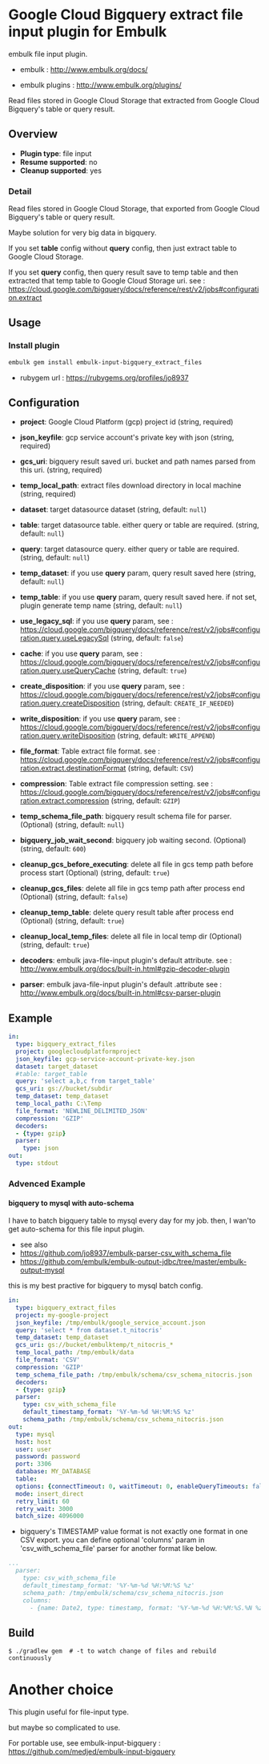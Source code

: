 # Google Cloud Bigquery extract file input plugin for Embulk 

embulk file input plugin. 

- embulk : http://www.embulk.org/docs/

- embulk plugins : http://www.embulk.org/plugins/

Read files stored in Google Cloud Storage that extracted from Google Cloud Bigquery's table or query result.

## Overview

* **Plugin type**: file input
* **Resume supported**: no
* **Cleanup supported**: yes

### Detail

Read files stored in Google Cloud Storage, that exported from Google Cloud Bigquery's table or query result.

Maybe solution for very big data in bigquery.

If you set  **table** config without **query** config, 
then just extract table to Google Cloud Storage.

If you set **query** config,
then query result save to temp table and then extracted that temp table to Google Cloud Storage uri.
see : https://cloud.google.com/bigquery/docs/reference/rest/v2/jobs#configuration.extract
   
## Usage

### Install plugin

```bash
embulk gem install embulk-input-bigquery_extract_files
```

* rubygem url : https://rubygems.org/profiles/jo8937


## Configuration

- **project**: Google Cloud Platform (gcp) project id (string, required)
- **json_keyfile**: gcp service account's private key with json (string, required)
- **gcs_uri**: bigquery result saved uri. bucket and path names parsed from this uri.  (string, required)
- **temp_local_path**: extract files download directory in local machine (string, required)

- **dataset**: target datasource dataset (string, default: `null`)
- **table**: target datasource table. either query or table are required. (string, default: `null`)
- **query**: target datasource query. either query or table are required. (string, default: `null`)

- **temp_dataset**: if you use **query** param, query result saved here  (string, default: `null`)
- **temp_table**: if you use **query** param, query result saved here. if not set, plugin generate temp name (string, default: `null`)
- **use_legacy_sql**: if you use **query** param, see : https://cloud.google.com/bigquery/docs/reference/rest/v2/jobs#configuration.query.useLegacySql (string, default: `false`)
- **cache**: if you use **query** param, see : https://cloud.google.com/bigquery/docs/reference/rest/v2/jobs#configuration.query.useQueryCache (string, default: `true`)
- **create_disposition**: if you use **query** param, see : https://cloud.google.com/bigquery/docs/reference/rest/v2/jobs#configuration.query.createDisposition (string, default: `CREATE_IF_NEEDED`)
- **write_disposition**: if you use **query** param, see : https://cloud.google.com/bigquery/docs/reference/rest/v2/jobs#configuration.query.writeDisposition (string, default: `WRITE_APPEND`)

- **file_format**: Table extract file format. see : https://cloud.google.com/bigquery/docs/reference/rest/v2/jobs#configuration.extract.destinationFormat (string, default: `CSV`)
- **compression**: Table extract file compression setting. see : https://cloud.google.com/bigquery/docs/reference/rest/v2/jobs#configuration.extract.compression (string, default: `GZIP`)

- **temp_schema_file_path**: bigquery result schema file for parser. (Optional) (string, default: `null`)

- **bigquery_job_wait_second**: bigquery job waiting second. (Optional) (string, default: `600`)

- **cleanup_gcs_before_executing**: delete all file in gcs temp path before process start (Optional) (string, default: `true`)

- **cleanup_gcs_files**: delete all file in gcs temp path after process end (Optional) (string, default: `false`)

- **cleanup_temp_table**: delete query result table after process end (Optional) (string, default: `true`)

- **cleanup_local_temp_files**: delete all file in local temp dir (Optional) (string, default: `true`)

- **decoders**: embulk java-file-input plugin's default attribute. see : http://www.embulk.org/docs/built-in.html#gzip-decoder-plugin
- **parser**: embulk java-file-input plugin's default .attribute see : http://www.embulk.org/docs/built-in.html#csv-parser-plugin

## Example

```yaml
in:
  type: bigquery_extract_files
  project: googlecloudplatformproject
  json_keyfile: gcp-service-account-private-key.json
  dataset: target_dataset
  #table: target_table
  query: 'select a,b,c from target_table'
  gcs_uri: gs://bucket/subdir
  temp_dataset: temp_dataset
  temp_local_path: C:\Temp
  file_format: 'NEWLINE_DELIMITED_JSON'
  compression: 'GZIP'
  decoders:
  - {type: gzip}  
  parser:
    type: json
out: 
  type: stdout
```

### Advenced Example 

#### bigquery to mysql with auto-schema 

I have to batch bigquery table to mysql every day for my job.
then, I wan'to get auto-schema for this file input plugin.

- see also 
 - https://github.com/jo8937/embulk-parser-csv_with_schema_file
 - https://github.com/embulk/embulk-output-jdbc/tree/master/embulk-output-mysql

this is my best practive for bigquery to mysql batch config. 

```yaml
in:
  type: bigquery_extract_files
  project: my-google-project
  json_keyfile: /tmp/embulk/google_service_account.json
  query: 'select * from dataset.t_nitocris'
  temp_dataset: temp_dataset
  gcs_uri: gs://bucket/embulktemp/t_nitocris_*
  temp_local_path: /tmp/embulk/data
  file_format: 'CSV'
  compression: 'GZIP'
  temp_schema_file_path: /tmp/embulk/schema/csv_schema_nitocris.json
  decoders:
  - {type: gzip}
  parser:
    type: csv_with_schema_file
    default_timestamp_format: '%Y-%m-%d %H:%M:%S %z'
    schema_path: /tmp/embulk/schema/csv_schema_nitocris.json
out:
  type: mysql
  host: host
  user: user
  password: password
  port: 3306
  database: MY_DATABASE
  table: 
  options: {connectTimeout: 0, waitTimeout: 0, enableQueryTimeouts: false, autoReconnect: true}
  mode: insert_direct
  retry_limit: 60
  retry_wait: 3000
  batch_size: 4096000
```

* bigquery's TIMESTAMP value format is not exactly one format in one CSV export. you can define optional 'columns' param in 'csv_with_schema_file' parser for another format like below.

```yml
...
  parser:
    type: csv_with_schema_file
    default_timestamp_format: '%Y-%m-%d %H:%M:%S %z'
    schema_path: /tmp/embulk/schema/csv_schema_nitocris.json
    columns:
      - {name: Date2, type: timestamp, format: '%Y-%m-%d %H:%M:%S.%N %z'}
```

## Build

```
$ ./gradlew gem  # -t to watch change of files and rebuild continuously
```

# Another choice

This plugin useful for file-input type. 

but maybe so complicated to use.

For portable use, see embulk-input-bigquery : https://github.com/medjed/embulk-input-bigquery
